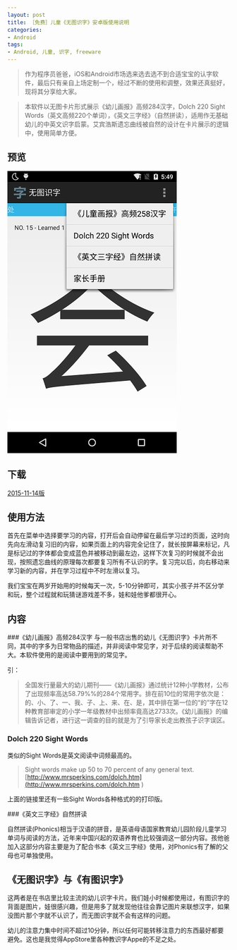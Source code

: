 ```yaml
---
layout: post
title: ［免费］儿童《无图识字》安卓版使用说明
categories:
- Android
tags:
- Android, 儿童, 识字, freeware
---
```



>  作为程序员爸爸，iOS和Android市场选来选去选不到合适宝宝的认字软件，最后只有亲自上场定制一个，经过不断的使用和调整，效果还真挺好，现将其分享给大家。

> 本软件以无图卡片形式展示《幼儿画报》高频284汉字，Dolch 220 Sight Words（英文高频220个单词），《英文三字经》（自然拼读），适用作无基础幼儿的中英文识字启蒙。艾宾浩斯遗忘曲线被自然的设计在卡片展示的逻辑中，使用简单方便。


## 预览
![预览图](/media/pic2015/1114-1.png)

## 下载
[2015-11-14版](/media/pic2015/LearningCard.apk)

## 使用方法

首先在菜单中选择要学习的内容，打开后会自动停留在最后学习过的页面，这时向先向左滑动复习旧的内容，如果页面上的内容完全记住了，就长按屏幕来标记，凡是标记过的字体都会变成蓝色并被移动到最左边，这样下次复习的时候就不会出现，按照遗忘曲线的原理每次都要复习所有不认识的字。复习完以后，向右移动来学习新的内容，并在学习过程中不时左滑以复习。

我们宝宝在两岁开始用的时候每天一次，5-10分钟即可，其实小孩子并不区分学和玩，整个过程就和玩猜谜游戏差不多，娃和娃他爹都很开心。


## 内容

###《幼儿画报》高频284汉字
与一般书店出售的幼儿《无图识字》卡片所不同，其中的字多为日常物品的描述，并非阅读中常见字，对于后续的阅读帮助不大。本软件使用的是阅读中要用到的常见字。

引：
> 全国发行量最大的幼儿期刊——《幼儿画报》通过统计12种小学教材，公布了出现频率高达58.79%%的284个常用字。排在前10位的常用字依次是：的、小、了、一、我、子、上、来、在、是，其中排在第一位的“的”字在12种教育部审定的小学一年级教材中出频率竟高达2733次。《幼儿画报》的编辑告诉记者，进行这一调查的目的就是为了引导家长走出教孩子识字误区。

### Dolch 220 Sight Words

类似的Sight Words是英文阅读中词频最高的。 

> Sight words make up 50 to 70 percent of any general text. [http://www.mrsperkins.com/dolch.htm](http://www.mrsperkins.com/dolch.htm )

上面的链接里还有一些Sight Words各种格式的的打印版。

###《英文三字经》自然拼读

自然拼读(Phonics)相当于汉语的拼音，是英语母语国家教育幼儿园阶段儿童学习单词与阅读的方法，近年来中国兴起的双语养育也比较强调这一部分内容。孩他爸加入这部分内容主要是为了配合书本《英文三字经》使用，对Phonics有了解的父母也可单独使用。

## 《无图识字》与《有图识字》

这两者是在书店里比较主流的幼儿识字卡片。我们娃小时候都使用过，有图识字的背面是图片，娃很感兴趣，但是用多了就发现他往往会靠记图片来联想汉字，如果没图片那个字就不认识了，而无图识字就不会有这样的问题。

幼儿的注意力集中时间不超过10分钟，所以任何可能转移注意力的东西最好都要避免。这也是我觉得AppStore里各种教识字Appe的不足之处。

